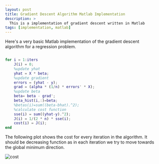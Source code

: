 ```yaml
---
layout: post
title: Gradient Descent Algorithm Matlab Implementation
description: >
  This is a implementation of gradient descent written in Matlab
tags: [implementation, matlab]
---
```


Here's a very basic Matlab implementation of the gradient descent algorithm for
a regression problem.

~~~matlab

for i = 1:iters
    J(i) = 0;
    %update yhat
    yhat = X * beta;
    %update gradient
    errors = (yhat - y);
    grad = (alpha * (1/n) * errors' * X);
    %update beta
    beta= beta - grad';
    beta_hist(i,:)=beta;
    %betas(i)=sum((beta-bhat).^2);
    %calculate cost function
    sse(i) = sum((yhat-y).^2);
    J(i) = 1/(2 * n) * sse(i);   
    cost(i) = J(i);
end

~~~

The following plot shows the cost for every iteration in the algorithm. It
should be decreasing function as in each iteration we try to move towards the
global minimum direction.

<img src="{% asset 'cost.png' @path %}" alt="cost" />
